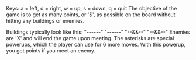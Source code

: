 Keys: 
a = left, d = right, w = up, s = down, q = quit 
The objective of the game is to get as many points, or '$', as possible on the board without hitting any buildings or enemies. 

Buildings typically look like this: 
"------"
"------"
"--&&--"
"--&&--"
Enemies are 'X' and will end the game upon meeting. 
The asterisks are special powerups, which the player can use for 6 more moves. With this powerup, you get points if you meet an enemy. 

